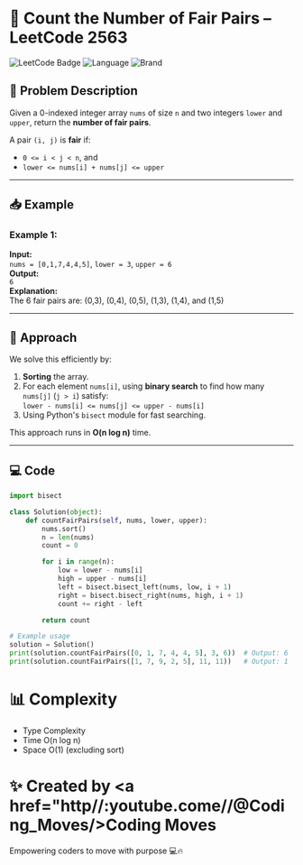 # 🚀 Count the Number of Fair Pairs – LeetCode 2563

![LeetCode Badge](https://img.shields.io/badge/LeetCode-Medium-yellow)
![Language](https://img.shields.io/badge/Language-Python-blue)
![Brand](https://img.shields.io/badge/By-Coding%20Moves-green)

## 🧠 Problem Description

Given a 0-indexed integer array `nums` of size `n` and two integers `lower` and `upper`, return the **number of fair pairs**.

A pair `(i, j)` is **fair** if:
- `0 <= i < j < n`, and
- `lower <= nums[i] + nums[j] <= upper`

---

## 📥 Example

### Example 1:
**Input:**  
`nums = [0,1,7,4,4,5]`, `lower = 3`, `upper = 6`  
**Output:**  
`6`  
**Explanation:**  
The 6 fair pairs are: (0,3), (0,4), (0,5), (1,3), (1,4), and (1,5)

---

## 🧠 Approach

We solve this efficiently by:
1. **Sorting** the array.
2. For each element `nums[i]`, using **binary search** to find how many `nums[j]` (`j > i`) satisfy:  
   `lower - nums[i] <= nums[j] <= upper - nums[i]`
3. Using Python's `bisect` module for fast searching.

This approach runs in **O(n log n)** time.

---

## 💻 Code

```python
import bisect

class Solution(object):
    def countFairPairs(self, nums, lower, upper):
        nums.sort()
        n = len(nums)
        count = 0

        for i in range(n):
            low = lower - nums[i]
            high = upper - nums[i]
            left = bisect.bisect_left(nums, low, i + 1)
            right = bisect.bisect_right(nums, high, i + 1)
            count += right - left

        return count

# Example usage
solution = Solution()
print(solution.countFairPairs([0, 1, 7, 4, 4, 5], 3, 6))  # Output: 6
print(solution.countFairPairs([1, 7, 9, 2, 5], 11, 11))   # Output: 1
```

# 📊 Complexity

- Type	Complexity
- Time	O(n log n)
- Space	O(1) (excluding sort)

# ✨ Created by <a href="http//:youtube.come//@Coding_Moves/>Coding Moves</a>
Empowering coders to move with purpose 💻🔥
